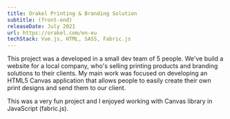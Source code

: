 ```yaml
---
title: Orakel Printing & Branding Solution
subtitle: (front-end)
releaseDate: July 2021
url: https://orakel.com/en-eu
techStack: Vue.js, HTML, SASS, Fabric.js
---
```


This project was a developed in a small dev team of 5 people. We've build a website
for a local company, who's selling printing products and branding solutions to their
clients. My main work was focused on developing an HTML5 Canvas application that allows
people to easily create their own print designs and send them to our client.

This was a very fun project and I enjoyed working with Canvas library in JavaScript (fabric.js).
